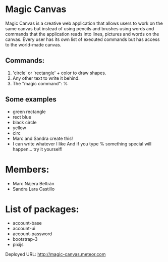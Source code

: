 Magic Canvas
============

Magic Canvas is a creative web application that allows users to work on the same canvas but instead of using pencils and brushes using words and commands that the application reads into lines, pictures and words on the canvas.
Every user has its own list of executed commands but has access to the world-made canvas.

Commands:
---------

1. 'circle' or 'rectangle' + color to draw shapes.
2. Any other text to write it behind.
3. The "magic command": %

Some examples
---

 - green rectangle
 - rect blue
 - black circle
 - yellow
 - circ
 - Marc and Sandra create this!
 - I can write whatever I like
And if you type % something special will happen... try it yourself!


Members:
========
- Marc Nájera Beltrán
- Sandra Lara Castillo

List of packages:
=================
- account-base
- account-ui
- account-password
- bootstrap-3
- pixijs

Deployed URL: http://magic-canvas.meteor.com
